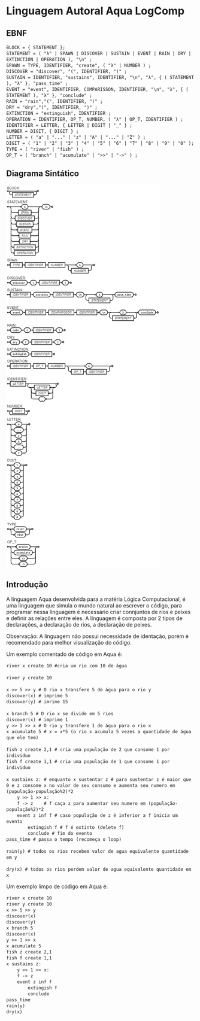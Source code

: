 
# Linguagem Autoral Aqua LogComp

## EBNF

``` 
BLOCK = { STATEMENT };
STATEMENT = ( "λ" | SPAWN | DISCOVER | SUSTAIN | EVENT | RAIN | DRY | EXTINCTION | OPERATION ), "\n" ;
SPAWN = TYPE, IDENTIFIER, "create", ( "λ" | NUMBER ) ;
DISCOVER = "discover", "(", IDENTIFIER, ")" ;
SUSTAIN = IDENTIFIER, "sustains", IDENTIFIER, "\n", "λ", { ( STATEMENT ), "λ" }, "pass_time" ;
EVENT = "event", IDENTIFIER, COMPARISSON, IDENTIFIER, "\n", "λ", { ( STATEMENT ), "λ" }, "conclude" ;
RAIN = "rain","(", IDENTIFIER, ")" ;
DRY = "dry","(", IDENTIFIER, ")" ;
EXTINCTION = "extinguish", IDENTIFIER ; 
OPERATION = IDENTIFIER, OP_T, NUMBER, ( "λ" | OP_T, IDENTIFIER ) ;
IDENTIFIER = LETTER, { LETTER | DIGIT | "_" } ;
NUMBER = DIGIT, { DIGIT } ;
LETTER = ( "a" | "..." | "z" | "A" | "..." | "Z" ) ;
DIGIT = ( "1" | "2" | "3" | "4" | "5" | "6" | "7" | "8" | "9" | "0" );
TYPE = ( "river" | "fish" ) ;
OP_T = ( "branch" | "acumulate" | ">>" | "->" ) ;

```

## Diagrama Sintático

![Diagrama Sintático](DiagramaSintatico.png)

## Introdução

A linguagem Aqua desenvolvida para a matéria Lógica Computacional, é uma linguagem que simula o mundo natural ao escrever o código, para programar nessa linguagem é necessário criar connjuntos de rios e peixes e definir as relações entre eles. A linguagem é composta por 2 tipos de declarações, a declaração de rios, a declaração de peixes.

Observação: A linguagem não possui necessidade de identação, porém é recomendado para melhor visualização do código.

Um exemplo comentado de código em Aqua é:

```
river x create 10 #cria um rio com 10 de água

river y create 10

x >> 5 >> y # O rio x transfere 5 de água para o rio y
discover(x) # imprime 5
discover(y) # imrime 15

x branch 5 # O rio x se divide em 5 rios
discover(x) # imprime 1
y >> 1 >> x # O rio y transfere 1 de água para o rio x
x acumulate 5 # x = x*5 (o rio x acumula 5 vezes a quantidade de água que ele tem)

fish z create 2,1 # cria uma população de 2 que consome 1 por individuo
fish f create 1,1 # cria uma população de 1 que consome 1 por individuo

x sustains z: # enquanto x sustentar z # para sustentar z é maior que 0 e z consome x no valor de seu consumo e aumenta seu numero em (população-população%2)*2
    y >> 1 >> x:
    f -> z    # f caça z para aumentar seu numero em (população-população%2)*2
    event z inf f # caso população de z é inferior a f inicia um evento
        extingish f # f é extinto (delete f)
        conclude # fim do evento
pass_time # passa o tempo (recomeça o loop)

rain(y) # todos os rios recebem valor de agua equivalente quantidade em y

dry(x) # todos os rios perdem valor de agua equivalente quantidade em x

```

Um exemplo limpo de código em Aqua é:

```
river x create 10
river y create 10
x >> 5 >> y
discover(x)
discover(y)
x branch 5
discover(x)
y >> 1 >> x
x acumulate 5
fish z create 2,1
fish f create 1,1
x sustains z:
    y >> 1 >> x:
    f -> z   
    event z inf f 
        extingish f
        conclude
pass_time
rain(y)
dry(x)

```